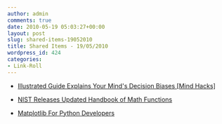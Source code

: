 ```yaml
---
author: admin
comments: true
date: 2010-05-19 05:03:27+00:00
layout: post
slug: shared-items-19052010
title: Shared Items - 19/05/2010
wordpress_id: 424
categories:
- Link-Roll
---
```


  * [Illustrated Guide Explains Your Mind's Decision Biases [Mind Hacks]](http://feeds.gawker.com/~r/lifehacker/full/~3/alt6HGqo4V8/illustrated-guide-explains-your-minds-decision-biases)
  

  * [NIST Releases Updated Handbook of Math Functions](http://rss.slashdot.org/~r/Slashdot/slashdot/~3/9qUaEDdRjqo/NIST-Releases-Updated-Handbook-of-Math-Functions)
  

  * [Matplotlib For Python Developers](http://rss.slashdot.org/~r/Slashdot/slashdot/~3/drObRa7V0HQ/Matplotlib-For-Python-Developers)
  

